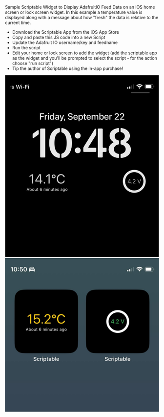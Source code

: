Sample Scriptable Widget to Display AdafruitIO Feed Data on an iOS home
screen or lock screen widget.  In this example a temperature value is 
displayed along with a message about how "fresh" the data is relative to 
the current time.

- Download the Scriptable App from the iOS App Store
- Copy and paste this JS code into a new Script
- Update the Adafruit IO username/key and feedname
- Run the script
- Edit your home or lock screen to add the widget (add the scriptable app as the widget and you'll be prompted to select the script - for the action choose "run script")
- Tip the author of Scriptable using the in-app purchase!

<img width="800" alt="Widget on Lock Screen" src="https://github.com/bradrblack/adafruit-io-scriptable-widget/blob/main/IMG_2217.jpg">
<img width="800" alt="Widget on Home Screen" src="https://github.com/bradrblack/adafruit-io-scriptable-widget/blob/main/IMG_2218.jpg">

